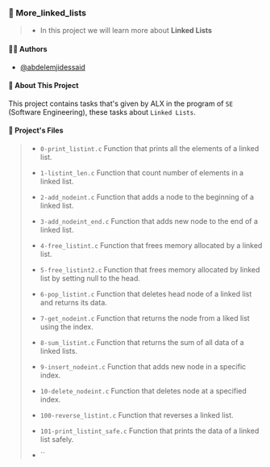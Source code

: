 
### 💬️ More_linked_lists

> - In this project we will learn more about __Linked Lists__


#### 👨‍💼️ Authors

- [@abdelemjidessaid](https://www.github.com/abdelemjidessaid)


#### 🚀 About This Project

This project contains tasks that's given by ALX in the program of `SE` (Software Engineering), these tasks about `Linked Lists`.
#### 📂️ Project's Files

> - `0-print_listint.c` Function that prints all the elements of a linked list.
>
> - `1-listint_len.c` Function that count number of elements in a linked list.
>
> - `2-add_nodeint.c` Function that adds a node to the beginning of a linked list.
>
> - `3-add_nodeint_end.c` Function that adds new node to the end of a linked list.
>
> - `4-free_listint.c` Function that frees memory allocated by a linked list.
>
> - `5-free_listint2.c` Function that frees memory allocated by linked list by setting null to the head.
>
> - `6-pop_listint.c` Function that deletes head node of a linked list and returns its data.
>
> - `7-get_nodeint.c` Function that returns the node from a liked list using the index.
>
> - `8-sum_listint.c` Function that returns the sum of all data of a linked lists.
>
> - `9-insert_nodeint.c` Function that adds new node in a specific index.
>
> - `10-delete_nodeint.c` Function that deletes node at a specified index.
>
> - `100-reverse_listint.c` Function that reverses a linked list.
>
> - `101-print_listint_safe.c` Function that prints the data of a linked list safely.
>
> - ``
